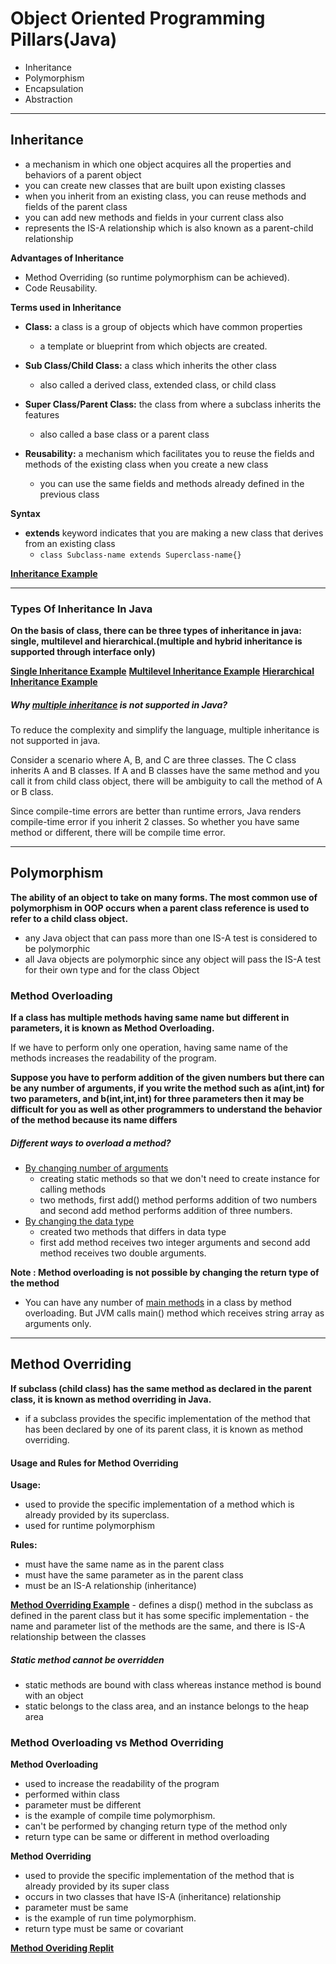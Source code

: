 # Object Oriented Programming Pillars(Java)
- Inheritance
- Polymorphism
- Encapsulation
- Abstraction
____________________

## Inheritance
- a mechanism in which one object acquires all the properties and behaviors of a parent object
- you can create new classes that are built upon existing classes
- when you inherit from an existing class, you can reuse methods and fields of the parent class
- you can add new methods and fields in your current class also
- represents the IS-A relationship which is also known as a parent-child relationship

**Advantages of Inheritance**
- Method Overriding (so runtime polymorphism can be achieved).
- Code Reusability.

**Terms used in Inheritance**
- **Class:** a class is a group of objects which have common properties
    - a template or blueprint from which objects are created.

- **Sub Class/Child Class:** a class which inherits the other class
    - also called a derived class, extended class, or child class

- **Super Class/Parent Class:** the class from where a subclass inherits the features
    - also called a base class or a parent class

- **Reusability:** a mechanism which facilitates you to reuse the fields and methods of the existing class when you create a new class
    - you can use the same fields and methods already defined in the previous class

**Syntax**
-  **extends** keyword indicates that you are making a new class that derives from an existing class
    - `class Subclass-name extends Superclass-name{}`

**[Inheritance Example](../img/inheritance.png)**
___________________________

### Types Of Inheritance In Java
**On the basis of class, there can be three types of inheritance in java: single, multilevel and hierarchical.(multiple and hybrid inheritance is supported through interface only)**

**[Single Inheritance Example](../img/singleinheritance.png)**
**[Multilevel Inheritance Example](../img/multilevelinheritance.png)**
**[Hierarchical Inheritance Example](../img/hierarchicalinheritance.png)**

##### Why [multiple inheritance](../img/multipleinheritance.png) is not supported in Java?
To reduce the complexity and simplify the language, multiple inheritance is not supported in java. 

Consider a scenario where A, B, and C are three classes. The C class inherits A and B classes. If A and B classes have the same method and you call it from child class object, there will be ambiguity to call the method of A or B class.

Since compile-time errors are better than runtime errors, Java renders compile-time error if you inherit 2 classes. So whether you have same method or different, there will be compile time error.
_______________________________

## Polymorphism
**The ability of an object to take on many forms. The most common use of polymorphism in OOP occurs when a parent class reference is used to refer to a child class object.**

- any Java object that can pass more than one IS-A test is considered to be polymorphic
- all Java objects are polymorphic since any object will pass the IS-A test for their own type and for the class Object

### Method Overloading 
**If a class has multiple methods having same name but different in parameters, it is known as Method Overloading.**

If we have to perform only one operation, having same name of the methods increases the readability of the program. 

**Suppose you have to perform addition of the given numbers but there can be any number of arguments, if you write the method such as a(int,int) for two parameters, and b(int,int,int) for three parameters then it may be difficult for you as well as other programmers to understand the behavior of the method because its name differs**

##### Different ways to overload a method?
- [By changing number of arguments](../img/methodoverloading1.png)
    -  creating static methods so that we don't need to create instance for calling methods
    -  two methods, first add() method performs addition of two numbers and second add method performs addition of three numbers.
- [By changing the data type](../img/methodoverloading2.png)
    - created two methods that differs in data type
    - first add method receives two integer arguments and second add method receives two double arguments. 

**Note : Method overloading is not possible by changing the return type of the method**

- You can have any number of [main methods](../img/overloadingmain.png) in a class by method overloading. But JVM calls main() method which receives string array as arguments only. 
____________________

## Method Overriding
**If subclass (child class) has the same method as declared in the parent class, it is known as method overriding in Java.**
- if a subclass provides the specific implementation of the method that has been declared by one of its parent class, it is known as method overriding.

#### Usage and Rules for Method Overriding
**Usage:** 
- used to provide the specific implementation of a method which is already provided by its superclass.
- used for runtime polymorphism

**Rules:** 
- must have the same name as in the parent class
- must have the same parameter as in the parent class
- must be an IS-A relationship (inheritance)

**[Method Overriding Example](../img/methodoverriding.png)**
    -  defines a disp() method in the subclass as defined in the parent class but it has some specific implementation
    - the name and parameter list of the methods are the same, and there is IS-A relationship between the classes

##### Static method cannot be overridden

- static methods are bound with class whereas instance method is bound with an object
- static belongs to the class area, and an instance belongs to the heap area 

### Method Overloading vs Method Overriding
**Method Overloading** 
- used to increase the readability of the program 
- performed within class
- parameter must be different
- is the example of compile time polymorphism. 
- can't be performed by changing return type of the method only
- return type can be same or different in method overloading

**Method Overriding** 
- used to provide the specific implementation of the method that is already provided by its super class
- occurs in two classes that have IS-A (inheritance) relationship
- parameter must be same
- is the example of run time polymorphism. 
- return type must be same or covariant

**[Method Overiding Replit](https://repl.it/@shanreed1/methodoverriding)**